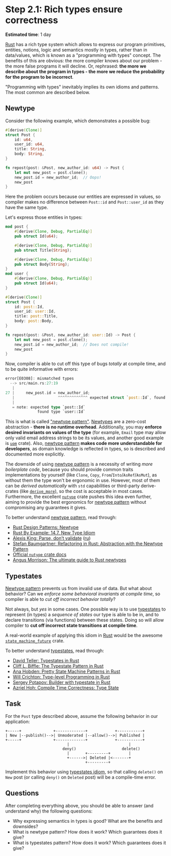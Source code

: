 Step 2.1: Rich types ensure correctness
=======================================

__Estimated time__: 1 day

[Rust] has a rich type system which allows to express our program primitives, entities, notions, logic and semantics mostly in types, rather than in data/values, which is known as a "programming with types" concept. The benefits of this are obvious: the more compiler knows about our problem - the more false programs it will decline. Or, rephrased: __the more we describe about the program in types - the more we reduce the probability for the program to be incorrect__.

"Programming with types" inevitably implies its own idioms and patterns. The most common are described below.




## Newtype

Consider the following example, which demonstrates a possible bug:
```rust
#[derive(Clone)]
struct Post {
    id: u64,
    user_id: u64,
    title: String,
    body: String,
}

fn repost(post: &Post, new_author_id: u64) -> Post {
    let mut new_post = post.clone();
    new_post.id = new_author_id;  // Oops!
    new_post
}
```
Here the problem occurs because our entities are expressed in values, so compiler makes no difference between `Post::id` and `Post::user_id` as they have the same type.

Let's express those entities in types:
```rust
mod post {
    #[derive(Clone, Debug, PartialEq)]
    pub struct Id(u64);

    #[derive(Clone, Debug, PartialEq)]
    pub struct Title(String);

    #[derive(Clone, Debug, PartialEq)]
    pub struct Body(String);
}
mod user {
    #[derive(Clone, Debug, PartialEq)]
    pub struct Id(u64);
}

#[derive(Clone)]
struct Post {
    id: post::Id,
    user_id: user::Id,
    title: post::Title,
    body: post::Body,
}

fn repost(post: &Post, new_author_id: user::Id) -> Post {
    let mut new_post = post.clone();
    new_post.id = new_author_id;  // Does not compile!
    new_post
}
```
Now, compiler is able to cut off this type of bugs _totally_ at compile time, and to be quite informative with errors:
```rust
error[E0308]: mismatched types
  --> src/main.rs:27:19
   |
27 |     new_post.id = new_author_id;
   |                   ^^^^^^^^^^^^^ expected struct `post::Id`, found struct `user::Id`
   |
   = note: expected type `post::Id`
              found type `user::Id`
```

This is what is called ["newtype pattern"][1]. [Newtypes][1] are a zero-cost abstraction - __there is no runtime overhead__. Additionally, you may __enforce desired invariants on values of the type__ (for example, `Email` type may allow only valid email address strings to be its values, and another good example is [`uom`] crate). Also, [newtype pattern][1] __makes code more understandable for developers__, as domain knowledge is reflected in types, so is described and documented more explicitly.

The downside of using [newtype pattern][1] is a necessity of writing _more boilerplate code_, because you should provide common traits implementations by yourself (like `Clone`, `Copy`, `From`/`Into`/`AsRef`/`AsMut`), as without them the type won't be ergonomic in use. However, most of them can be _derived automatically_ with `std` capabilities or third-party derive-crates (like [`derive_more`]), so the cost is acceptable in most cases. Furthermore, the excellent [`nutype`] crate pushes this idea even further, aiming to provide the best ergonomics for [newtype pattern][1] without compromising any guarantees it gives.

To better understand [newtype pattern][1], read through:
- [Rust Design Patterns: Newtype][1]
- [Rust By Example: 14.7. New Type Idiom][2]
- [Alexis King: Parse, don’t validate][7] ([ru][7_ru])
- [Stefan Baumgartner: Refactoring in Rust: Abstraction with the Newtype Pattern][10]
- [Official `nutype` crate docs][`nutype`]
- [Angus Morrison: The ultimate guide to Rust newtypes][11]




## Typestates

[Newtype pattern][1] prevents us from invalid use of data. But what about behavior? Can we _enforce some behavioral invariants at compile time_, so compiler is able to _cut off incorrect behavior totally_?

Not always, but _yes_ in some cases. One possible way is to use [typestates][3] to represent (in types) a _sequence of states_ our type is able to be in, and to declare transitions (via functions) between these states. Doing so will allow compiler to __cut off incorrect state transitions at compile time__.

A real-world example of applying this idiom in [Rust] would be the awesome [`state_machine_future`] crate.

To better understand [typestates][3], read through:
- [David Teller: Typestates in Rust][3]
- [Cliff L. Biffle: The Typestate Pattern in Rust][5]
- [Ana Hobden: Pretty State Machine Patterns in Rust][4]
- [Will Crichton: Type-level Programming in Rust][6]
- [Sergey Potapov: Builder with typestate in Rust][8]
- [Azriel Hoh: Compile Time Correctness: Type State][9]




## Task

For the `Post` type described above, assume the following behavior in our application:
```
+-----+              +-------------+            +-----------+
| New |--publish()-->| Unmoderated |--allow()-->| Published |
+-----+              +-------------+            +-----------+
                           |                          |
                         deny()                    delete()
                           |       +---------+        |
                           +------>| Deleted |<-------+
                                   +---------+
```

Implement this behavior using [typestates idiom][3], so that calling `delete()` on `New` post (or calling `deny()` on `Deleted` post) will be a compile-time error.




## Questions

After completing everything above, you should be able to answer (and understand why) the following questions:
- Why expressing semantics in types is good? What are the benefits and downsides?
- What is newtype pattern? How does it work? Which guarantees does it give?
- What is typestates pattern? How does it work? Which guarantees does it give?




[`derive_more`]: https://docs.rs/derive_more
[`nutype`]: https://docs.rs/nutype
[`state_machine_future`]: https://docs.rs/state_machine_future
[`uom`]: https://docs.rs/uom
[Rust]: https://www.rust-lang.org

[1]: https://rust-unofficial.github.io/patterns/patterns/behavioural/newtype.html
[2]: https://doc.rust-lang.org/rust-by-example/generics/new_types.html
[3]: https://yoric.github.io/post/rust-typestate
[4]: https://hoverbear.org/2016/10/12/rust-state-machine-pattern
[5]: https://cliffle.com/blog/rust-typestate
[6]: https://willcrichton.net/notes/type-level-programming
[7]: https://lexi-lambda.github.io/blog/2019/11/05/parse-don-t-validate
[7_ru]: https://habr.com/ru/post/498042
[8]: https://www.greyblake.com/blog/builder-with-typestate-in-rust
[9]: https://peace.mk/blog/compile-time-correctness-type-state
[10]: https://fettblog.eu/refactoring-rust-abstraction-newtype
[11]: https://www.howtocodeit.com/articles/ultimate-guide-rust-newtypes#write-ergonomic-newtype-constructors-with-from-and-tryfrom
